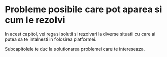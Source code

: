 # Probleme posibile care pot aparea si cum le rezolvi

 

In acest capitol, vei regasi solutii si rezolvari la diverse situatii cu care ai putea sa te intalnesti in folosirea platformei.

Subcapitolele te duc la solutionarea problemei care te intereseaza.

